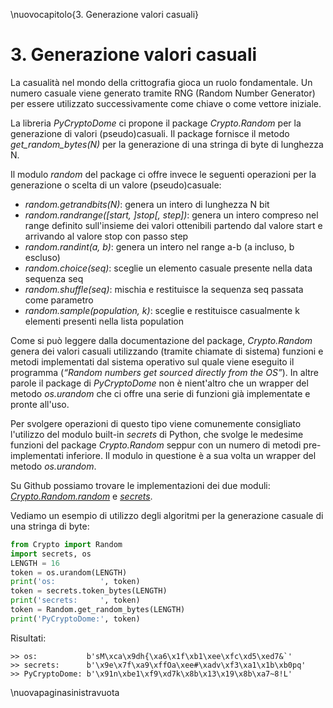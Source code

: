 \nuovocapitolo{3. Generazione valori casuali}

# 3. Generazione valori casuali
La casualità nel mondo della crittografia gioca un ruolo fondamentale. Un numero casuale viene generato tramite RNG (Random Number Generator) per essere utilizzato successivamente come chiave o come vettore iniziale.

La libreria *PyCryptoDome* ci propone il package *Crypto.Random* per la generazione di valori (pseudo)casuali. Il package fornisce il metodo *get_random_bytes(N)* per la generazione di una stringa di byte di lunghezza N.

Il modulo *random* del package ci offre invece le seguenti operazioni per la generazione o scelta di un valore (pseudo)casuale:

- *random.getrandbits(N)*: genera un intero di lunghezza N bit
- *random.randrange([start, ]stop[, step])*: genera un intero compreso nel range definito sull'insieme dei valori ottenibili partendo dal valore start e arrivando al valore stop con passo step
- *random.randint(a, b)*: genera un intero nel range a-b (a incluso, b escluso)
- *random.choice(seq)*: sceglie un elemento casuale presente nella data sequenza seq
- *random.shuffle(seq)*: mischia e restituisce la sequenza seq passata come parametro
- *random.sample(population, k)*: sceglie e restituisce casualmente k elementi presenti nella lista population

Come si può leggere dalla documentazione del package, *Crypto.Random* genera dei valori casuali utilizzando (tramite chiamate di sistema) funzioni e metodi implementati dal sistema operativo sul quale viene eseguito il programma (*“Random numbers get sourced directly from the OS”*). In altre parole il package di *PyCryptoDome* non è nient'altro che un wrapper del metodo *os.urandom* che ci offre una serie di funzioni già implementate e pronte all'uso.

Per svolgere operazioni di questo tipo viene comunemente consigliato l'utilizzo del modulo built-in *secrets* di Python, che svolge le medesime funzioni del package *Crypto.Random* seppur con un numero di metodi pre-implementati inferiore. Il modulo in questione è a sua volta un wrapper del metodo *os.urandom*.

Su Github possiamo trovare le implementazioni dei due moduli: [*Crypto.Random.random*](https://github.com/Legrandin/pycryptodome/blob/master/lib/Crypto/Random/random.py) e [*secrets*](https://github.com/python/cpython/blob/3.8/Lib/secrets.py).

Vediamo un esempio di utilizzo degli algoritmi per la generazione casuale di una stringa di byte:

```python
from Crypto import Random
import secrets, os
LENGTH = 16
token = os.urandom(LENGTH)
print('os:          ', token)
token = secrets.token_bytes(LENGTH)
print('secrets:     ', token)
token = Random.get_random_bytes(LENGTH)
print('PyCryptoDome:', token)
```

Risultati:

```
>> os:           b'sM\xca\x9dh{\xa6\x1f\xb1\xee\xfc\xd5\xed7&`'
>> secrets:      b'\x9e\x7f\xa9\xffOa\xee#\xadv\xf3\xa1\x1b\xb0pq'
>> PyCryptoDome: b'\x91n\xbe1\xf9\xd7k\x8b\x13\x19\x8b\xa7~8!L'
```

\nuovapaginasinistravuota
